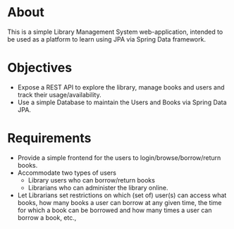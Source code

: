 # About

This is a simple Library Management System web-application, intended to be used as a platform to learn using JPA via Spring Data framework.

# Objectives

* Expose a REST API to explore the library, manage books and users and track their usage/availability.
* Use a simple Database to maintain the Users and Books via Spring Data JPA.

# Requirements

* Provide a simple frontend for the users to login/browse/borrow/return books.
* Accommodate two types of users
    * Library users who can borrow/return books
    * Librarians who can administer the library online.
* Let Librarians set restrictions on which (set of) user(s) can access what books, how many books a user can borrow at any given time, the time for which a book can be borrowed and how many times a user can borrow a book, etc.,
